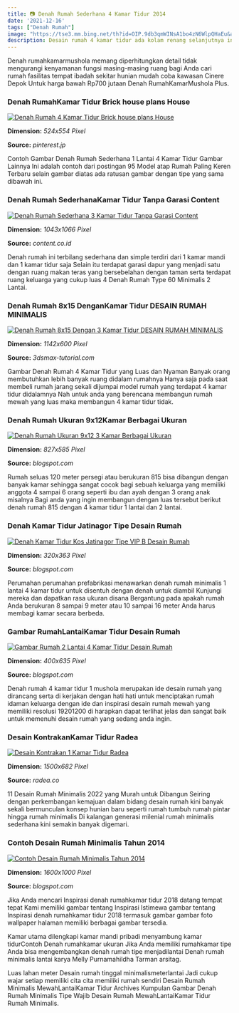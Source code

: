 ```yaml
---
title: 📷 Denah Rumah Sederhana 4 Kamar Tidur 2014
date: '2021-12-16'
tags: ["Denah Rumah"]
image: "https://tse3.mm.bing.net/th?id=OIP.9db3qmWINsA1bo4zN6WlpQHaEu&amp;pid=15.1"
description: Desain rumah 4 kamar tidur ada kolam renang selanjutnya ini juga tidak kalah menarik dengan adanya kolam renang desain rumah 4 kamar tidur ada kolam renang 3
---
```




Denah rumahkamarmushola memang diperhitungkan detail tidak mengurangi kenyamanan fungsi masing-masing ruang bagi Anda cari rumah fasilitas tempat ibadah sekitar hunian mudah coba kawasan Cinere Depok Untuk harga bawah Rp700 jutaan Denah RumahKamarMushola Plus.



### Denah RumahKamar Tidur Brick house plans House 

[![Denah Rumah 4 Kamar Tidur  Brick house plans House ](https://i.pinimg.com/originals/58/1a/0c/581a0c65ad1b19bf4c30e08e46bb4342.jpg)](https://i.pinimg.com/originals/58/1a/0c/581a0c65ad1b19bf4c30e08e46bb4342.jpg)


**Dimension:** _524x554 Pixel_ 

**Source:** _pinterest.jp_ 


Contoh Gambar Denah Rumah Sederhana 1 Lantai 4 Kamar Tidur Gambar Lainnya Ini adalah contoh dari postingan 95 Model atap Rumah Paling Keren Terbaru selain gambar diatas ada ratusan gambar dengan tipe yang sama dibawah ini.


### Denah Rumah SederhanaKamar Tidur Tanpa Garasi Content

[![Denah Rumah Sederhana 3 Kamar Tidur Tanpa Garasi  Content](https://content.co.id/wp-content/uploads/2020/09/denah-rumah-sederhana-3-kamar-tidur-tanpa-garasi.jpg)](https://content.co.id/wp-content/uploads/2020/09/denah-rumah-sederhana-3-kamar-tidur-tanpa-garasi.jpg)


**Dimension:** _1043x1066 Pixel_ 

**Source:** _content.co.id_ 


Denah rumah ini terbilang sederhana dan simple terdiri dari 1 kamar mandi dan 1 kamar tidur saja Selain itu terdapat garasi dapur yang menjadi satu dengan ruang makan teras yang bersebelahan dengan taman serta terdapat ruang keluarga yang cukup luas 4 Denah Rumah Type 60 Minimalis 2 Lantai.


### Denah Rumah 8x15 DenganKamar Tidur DESAIN RUMAH MINIMALIS

[![Denah Rumah 8x15 Dengan 3 Kamar Tidur  DESAIN RUMAH MINIMALIS](https://1.bp.blogspot.com/-2JuNsGIZ0Uo/Xxl43-Mpx5I/AAAAAAAADUk/-DCZ2y9OtNcfQRQhTZg9y9UmJN_RQ6o2wCLcBGAsYHQ/w1200-h630-p-k-no-nu/denah%2Brumah%2B8x15%2Bdengan%2B3%2Bkamar%2Btidur.jpg)](https://1.bp.blogspot.com/-2JuNsGIZ0Uo/Xxl43-Mpx5I/AAAAAAAADUk/-DCZ2y9OtNcfQRQhTZg9y9UmJN_RQ6o2wCLcBGAsYHQ/w1200-h630-p-k-no-nu/denah%2Brumah%2B8x15%2Bdengan%2B3%2Bkamar%2Btidur.jpg)


**Dimension:** _1142x600 Pixel_ 

**Source:** _3dsmax-tutorial.com_ 


Gambar Denah Rumah 4 Kamar Tidur yang Luas dan Nyaman Banyak orang membutuhkan lebih banyak ruang didalam rumahnya Hanya saja pada saat membeli rumah jarang sekali dijumpai model rumah yang terdapat 4 kamar tidur didalamnya Nah untuk anda yang berencana membangun rumah mewah yang luas maka membangun 4 kamar tidur tidak.


### Denah Rumah Ukuran 9x12Kamar Berbagai Ukuran

[![Denah Rumah Ukuran 9x12 3 Kamar  Berbagai Ukuran](https://lh6.googleusercontent.com/proxy/wBPg_M8I9eRWIr7_ZDxZ8AxUm17JX85zn4JTpu77NNl1p5fnkj-MfdSmUb7h0qAxYWeBNtCRY89VCn3_aKphqdSyQOkcau2TuFS0oENz1ChrDkymap5L51Wslh6dYQ1R79rj8rH8IgOF36DtSFcHpLq3cwRWRCcXOONY=w1200-h630-p-k-no-nu)](https://lh6.googleusercontent.com/proxy/wBPg_M8I9eRWIr7_ZDxZ8AxUm17JX85zn4JTpu77NNl1p5fnkj-MfdSmUb7h0qAxYWeBNtCRY89VCn3_aKphqdSyQOkcau2TuFS0oENz1ChrDkymap5L51Wslh6dYQ1R79rj8rH8IgOF36DtSFcHpLq3cwRWRCcXOONY=w1200-h630-p-k-no-nu)


**Dimension:** _827x585 Pixel_ 

**Source:** _blogspot.com_ 


Rumah seluas 120 meter persegi atau berukuran 815 bisa dibangun dengan banyak kamar sehingga sangat cocok bagi sebuah keluarga yang memiliki anggota 4 sampai 6 orang seperti ibu dan ayah dengan 3 orang anak misalnya Bagi anda yang ingin membangun dengan luas tersebut berikut denah rumah 815 dengan 4 kamar tidur 1 lantai dan 2 lantai.


### Denah Kamar Tidur Jatinagor Tipe Desain Rumah 

[![Denah Kamar Tidur Kos Jatinagor Tipe VIP B  Desain Rumah ](http://4.bp.blogspot.com/-KfbPopHZBpg/U0JFEnpq31I/AAAAAAAATYE/0EGoKH7Gwj4/s1600/Denah+Kamar+Tidur+Kos+Jatinagor+Tipe+VIP+B.gif)](http://4.bp.blogspot.com/-KfbPopHZBpg/U0JFEnpq31I/AAAAAAAATYE/0EGoKH7Gwj4/s1600/Denah+Kamar+Tidur+Kos+Jatinagor+Tipe+VIP+B.gif)


**Dimension:** _320x363 Pixel_ 

**Source:** _blogspot.com_ 


Perumahan perumahan prefabrikasi menawarkan denah rumah minimalis 1 lantai 4 kamar tidur untuk disentuh dengan denah untuk diambil Kunjungi mereka dan dapatkan rasa ukuran disana Bergantung pada apakah rumah Anda berukuran 8 sampai 9 meter atau 10 sampai 16 meter Anda harus membagi kamar secara berbeda.


### Gambar RumahLantaiKamar Tidur Desain Rumah 

[![Gambar Rumah 2 Lantai 4 Kamar Tidur  Desain Rumah ](https://1.bp.blogspot.com/-JwJSFPY0Ezo/U-Af39IbAwI/AAAAAAAAENo/Eacb7rdJA_o/s1600/denah1-desain-rumah-2-lantai.jpg)](https://1.bp.blogspot.com/-JwJSFPY0Ezo/U-Af39IbAwI/AAAAAAAAENo/Eacb7rdJA_o/s1600/denah1-desain-rumah-2-lantai.jpg)


**Dimension:** _400x635 Pixel_ 

**Source:** _blogspot.com_ 


Denah rumah 4 kamar tidur 1 mushola merupakan ide desain rumah yang dirancang serta di kerjakan dengan hati hati untuk menciptakan rumah idaman keluarga dengan ide dan inspirasi desain rumah mewah yang memiliki resolusi 19201200 di harapkan dapat terlihat jelas dan sangat baik untuk memenuhi desain rumah yang sedang anda ingin.


### Desain KontrakanKamar Tidur Radea

[![Desain Kontrakan 1 Kamar Tidur  Radea](https://arsitagx-master-article.s3-ap-southeast-1.amazonaws.com/article-photo/208/08-Desain-kamar-tidur-sederhana-dan-murah-Villa-Kampi-karya-Studio-lUmbung-arChitEctS.jpeg)](https://arsitagx-master-article.s3-ap-southeast-1.amazonaws.com/article-photo/208/08-Desain-kamar-tidur-sederhana-dan-murah-Villa-Kampi-karya-Studio-lUmbung-arChitEctS.jpeg)


**Dimension:** _1500x682 Pixel_ 

**Source:** _radea.co_ 


11 Desain Rumah Minimalis 2022 yang Murah untuk Dibangun Seiring dengan perkembangan kemajuan dalam bidang desain rumah kini banyak sekali bermunculan konsep hunian baru seperti rumah tumbuh rumah pintar hingga rumah minimalis Di kalangan generasi milenial rumah minimalis sederhana kini semakin banyak digemari.


### Contoh Desain Rumah Minimalis Tahun 2014

[![Contoh Desain Rumah Minimalis Tahun 2014](http://4.bp.blogspot.com/-Ig4P3N6s0GQ/T2DLaIm9SII/AAAAAAAAAC0/dj9MdlzebVM/s1600/3%2Brumah_rev2Pre1.jpg)](http://4.bp.blogspot.com/-Ig4P3N6s0GQ/T2DLaIm9SII/AAAAAAAAAC0/dj9MdlzebVM/s1600/3%2Brumah_rev2Pre1.jpg)


**Dimension:** _1600x1000 Pixel_ 

**Source:** _blogspot.com_ 



Jika Anda mencari Inspirasi denah rumahkamar tidur 2018 datang tempat tepat Kami memiliki gambar tentang Inspirasi Istimewa gambar tentang Inspirasi denah rumahkamar tidur 2018 termasuk gambar gambar foto wallpaper halaman memiliki berbagai gambar tersedia.


Kamar utama dilengkapi kamar mandi pribadi menyambung kamar tidurContoh Denah rumahkamar ukuran Jika Anda memiliki rumahkamar tipe Anda bisa mengembangkan denah rumah tipe menjadilantai Denah rumah minimalis lantai karya Melly Purnamahildha Tarman arsitag.


Luas lahan meter Desain rumah tinggal minimalismeterlantai Jadi cukup wajar setiap memiliki cita cita memiliki rumah sendiri Desain Rumah Minimalis MewahLantaiKamar Tidur Archives Kumpulan Gambar Denah Rumah Minimalis Tipe Wajib Desain Rumah MewahLantaiKamar Tidur Rumah Minimalis.




